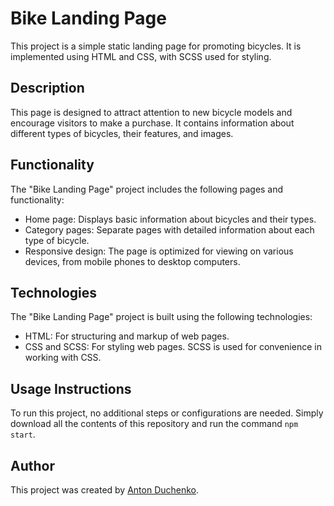 # Bike Landing Page

This project is a simple static landing page for promoting bicycles. It is implemented using HTML and CSS, with SCSS used for styling.

## Description

This page is designed to attract attention to new bicycle models and encourage visitors to make a purchase. It contains information about different types of bicycles, their features, and images.

## Functionality

The "Bike Landing Page" project includes the following pages and functionality:

- Home page: Displays basic information about bicycles and their types.
- Category pages: Separate pages with detailed information about each type of bicycle.
- Responsive design: The page is optimized for viewing on various devices, from mobile phones to desktop computers.

## Technologies

The "Bike Landing Page" project is built using the following technologies:

- HTML: For structuring and markup of web pages.
- CSS and SCSS: For styling web pages. SCSS is used for convenience in working with CSS.

## Usage Instructions

To run this project, no additional steps or configurations are needed. Simply download all the contents of this repository and run the command `npm start`.

## Author

This project was created by [Anton Duchenko](https://github.com/AntonDuchenko).
